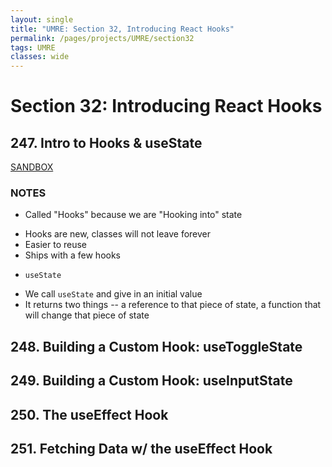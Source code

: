 ```yaml
---
layout: single
title: "UMRE: Section 32, Introducing React Hooks"
permalink: /pages/projects/UMRE/section32
tags: UMRE
classes: wide
---
```


# Section 32: Introducing React Hooks

## 247. Intro to Hooks & useState

[SANDBOX](https://codesandbox.io/s/umres32247-s3zdu)

### NOTES

- Called "Hooks" because we are "Hooking into" state

* Hooks are new, classes will not leave forever
* Easier to reuse
* Ships with a few hooks

- `useState`

* We call `useState` and give in an initial value
* It returns two things -- a reference to that piece of state, a function that will change that piece of state

## 248. Building a Custom Hook: useToggleState

## 249. Building a Custom Hook: useInputState

## 250. The useEffect Hook

## 251. Fetching Data w/ the useEffect Hook
